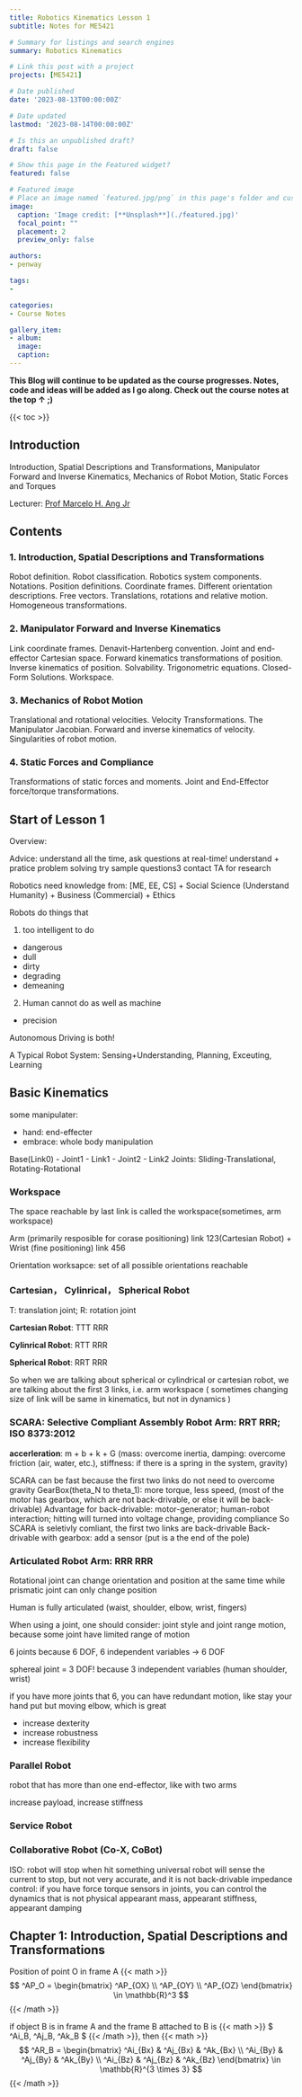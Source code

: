 ```yaml
---
title: Robotics Kinematics Lesson 1
subtitle: Notes for ME5421

# Summary for listings and search engines
summary: Robotics Kinematics

# Link this post with a project
projects: [ME5421]

# Date published
date: '2023-08-13T00:00:00Z'

# Date updated
lastmod: '2023-08-14T00:00:00Z'

# Is this an unpublished draft?
draft: false

# Show this page in the Featured widget?
featured: false

# Featured image
# Place an image named `featured.jpg/png` in this page's folder and customize its options here.
image:
  caption: 'Image credit: [**Unsplash**](./featured.jpg)'
  focal_point: ""
  placement: 2
  preview_only: false

authors:
- penway

tags:
- 

categories:
- Course Notes

gallery_item:
- album: 
  image:
  caption:
---
```


**This Blog will continue to be updated as the course progresses. Notes, code and ideas will be added as I go along. Check out the course notes at the top ↑ ;)**

{{< toc >}}

## Introduction
Introduction, Spatial Descriptions and Transformations, Manipulator Forward and Inverse Kinematics, Mechanics of Robot Motion, Static Forces and Torques

Lecturer: [Prof Marcelo H. Ang Jr](https://cde.nus.edu.sg/me/staff/ang-jr-marcelo-h/)

## Contents
### 1. Introduction, Spatial Descriptions and Transformations
Robot definition. Robot classification. Robotics system components. Notations. Position definitions. Coordinate frames. Different orientation descriptions. Free vectors. Translations, rotations and relative motion. Homogeneous transformations.

### 2. Manipulator Forward and Inverse Kinematics
Link coordinate frames. Denavit-Hartenberg convention. Joint and end-effector Cartesian space. Forward kinematics transformations of position. Inverse kinematics of position. Solvability. Trigonometric equations. Closed-Form Solutions. Workspace.

### 3. Mechanics of Robot Motion
Translational and rotational velocities. Velocity Transformations. The Manipulator Jacobian. Forward and inverse kinematics of velocity. Singularities of robot motion.

### 4. Static Forces and Compliance
Transformations of static forces and moments. Joint and End-Effector force/torque transformations.


## Start of Lesson 1

Overview:

Advice: understand all the time, ask questions at real-time!
understand + pratice problem solving
try sample questions3
contact TA for research

Robotics need knowledge from: [ME, EE, CS] + Social Science (Understand Humanity) + Business (Commercial) + Ethics

Robots do things that
1. too intelligent to do
  - dangerous
  - dull
  - dirty
  - degrading
  - demeaning
2. Human cannot do as well as machine
  - precision

Autonomous Driving is both!

A Typical Robot System: Sensing+Understanding, Planning, Exceuting, Learning

## Basic Kinematics

some manipulater:
  - hand: end-effecter
  - embrace: whole body manipulation

Base(Link0) - Joint1 - Link1 - Joint2 - Link2
Joints: Sliding-Translational, Rotating-Rotational

### Workspace
The space reachable by last link is called the workspace(sometimes, arm workspace)

Arm (primarily resposible for corase positioning) link 123(Cartesian Robot) + Wrist (fine positioning) link 456

Orientation worksapce: set of all possible orientations reachable

### Cartesian， Cylinrical， Spherical Robot
T: translation joint; R: rotation joint

**Cartesian Robot**: TTT RRR

**Cylinrical Robot**: RTT RRR

**Spherical Robot**: RRT RRR

So when we are talking about spherical or cylindrical or cartesian robot, we are talking about the first 3 links, i.e. arm workspace
( sometimes changing size of link will be same in kinematics, but not in dynamics )

### SCARA: Selective Compliant Assembly Robot Arm: RRT RRR; ISO 8373:2012

**accerleration**: m + b + k + G
(mass: overcome inertia, damping: overcome friction (air, water, etc.), stiffness: if there is a spring in the system, gravity)

SCARA can be fast because the first two links do not need to overcome gravity
GearBox(theta_N to theta_1): more torque, less speed, (most of the motor has gearbox, which are not back-drivable, or else it will be back-drivable)
Advantage for back-drivable: motor-generator; human-robot interaction; hitting will turned into voltage change, providing compliance
So SCARA is seletivly comliant, the first two links are back-drivable
Back-drivable with gearbox: add a sensor (put is a the end of the pole)


### Articulated Robot Arm: RRR RRR

Rotational joint can change orientation and position at the same time while prismatic joint can only change position

Human is fully articulated (waist, shoulder, elbow, wrist, fingers)

When using a joint, one should consider: joint style and joint range motion, because some joint have limited range of motion

6 joints because 6 DOF, 6 independent variables -> 6 DOF

sphereal joint = 3 DOF! because 3 independent variables (human shoulder, wrist)

if you have more joints that 6, you can have redundant motion, like stay your hand put but moving elbow, which is great
- increase dexterity
- increase robustness
- increase flexibility


### Parallel Robot
robot that has more than one end-effector, like with two arms

increase payload, increase stiffness

### Service Robot
### Collaborative Robot (Co-X, CoBot)
ISO: robot will stop when hit something
universal robot will sense the current to stop, but not very accurate, and it is not back-drivable
impedance control: if you have force torque sensors in joints, you can control the dynamics that is not physical
appearant mass, appearant stiffness, appearant damping


## Chapter 1: Introduction, Spatial Descriptions and Transformations

Position of point O in frame A
{{< math >}}
$$
^AP_O = \begin{bmatrix} ^AP_{OX} \\ ^AP_{OY} \\ ^AP_{OZ} \end{bmatrix} \in \mathbb{R}^3
$$
{{< /math >}}

if object B is in frame A and the frame B attached to B is {{< math >}} $ ^Ai_B, ^Aj_B, ^Ak_B $ {{< /math >}}, then
{{< math >}}
$$
^AR_B = \begin{bmatrix}
^Ai_{Bx} & ^Aj_{Bx} & ^Ak_{Bx} \\
^Ai_{By} & ^Aj_{By} & ^Ak_{By} \\
^Ai_{Bz} & ^Aj_{Bz} & ^Ak_{Bz}
\end{bmatrix} \in \mathbb{R}^{3 \times 3}
$$
{{< /math >}}

